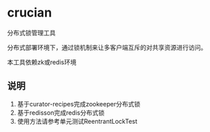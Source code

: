 # crucian
分布式锁管理工具

分布式部署环境下，通过锁机制来让多客户端互斥的对共享资源进行访问。

本工具依赖zk或redis环境

## 说明
1. 基于curator-recipes完成zookeeper分布式锁
1. 基于redisson完成redis分布式锁
1. 使用方法请参考单元测试ReentrantLockTest